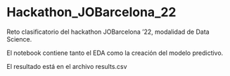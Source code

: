 # Hackathon_JOBarcelona_22

Reto clasificatorio del hackathon JOBarcelona ’22, modalidad de Data Science.

El notebook contiene tanto el EDA como la creación del modelo predictivo.

El resultado está en el archivo results.csv
